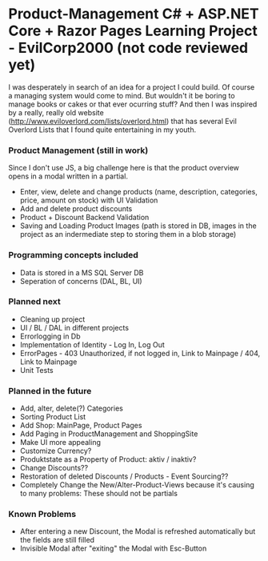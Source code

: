 # Product-Management C# + ASP.NET Core + Razor Pages Learning Project - EvilCorp2000 (not code reviewed yet)

I was desperately in search of an idea for a project I could build. Of course a managing system would come to mind. But wouldn't it be boring to manage books or cakes or that ever ocurring stuff?
And then I was inspired by a really, really old website (http://www.eviloverlord.com/lists/overlord.html) that has several Evil Overlord Lists that I found quite entertaining in my youth.


### Product Management (still in work)
Since I don't use JS, a big challenge here is that the product overview opens in a modal written in  a partial.

* Enter, view, delete and change products (name, description, categories, price, amount on stock) with UI Validation
* Add and delete product discounts
* Product + Discount Backend Validation
* Saving and Loading Product Images (path is stored in DB, images in the project as an indermediate step to storing them in a blob storage)

### Programming concepts included 
* Data is stored in a MS SQL Server DB
* Seperation of concerns (DAL, BL, UI)


### Planned next
* Cleaning up project
* UI / BL / DAL in different projects
* Errorlogging in Db
* Implementation of Identity - Log In, Log Out
* ErrorPages - 403 Unauthorized, if not logged in, Link to Mainpage / 404, Link to Mainpage
* Unit Tests

### Planned in the future
* Add, alter, delete(?) Categories
* Sorting Product List
* Add Shop: MainPage, Product Pages
* Add Paging in ProductManagement and ShoppingSite
* Make UI more appealing
* Customize Currency?
* Produktstate as a Property of Product: aktiv / inaktiv?
* Change Discounts??
* Restoration of deleted Discounts / Products - Event Sourcing??
* Completely Change the New/Alter-Product-Views because it's causing to many problems: These should not be partials


### Known Problems
* After entering a new Discount, the Modal is refreshed automatically but the fields are still filled
* Invisible Modal after "exiting" the Modal with Esc-Button
